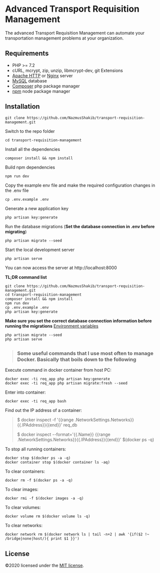 # Advanced Transport Requisition Management
The advanced Transport Requisition Management can automate your transportation management problems at your organization.
##

## Requirements
* PHP >= 7.2
* cURL, mcrypt, zip, unzip, libmcrypt-dev, git Extensions
* [Apache HTTP](https://httpd.apache.org/download.cgi) or [Nginx](https://www.nginx.com/) server
* [MySQL](https://dev.mysql.com/) database
* [Composer](https://getcomposer.org/) php package manager
* [npm](https://www.npmjs.com/) node package manager

## Installation
    git clone https://github.com/NazmusShakib/transport-requisition-management.git
Switch to the repo folder

    cd transport-requisition-management

Install all the dependencies

    composer install && npm install

Build npm dependencies

    npm run dev

Copy the example env file and make the required configuration changes in the .env file

    cp .env.example .env

Generate a new application key

    php artisan key:generate

Run the database migrations (**Set the database connection in .env before migrating**)

    php artisan migrate --seed

Start the local development server

    php artisan serve

You can now access the server at http://localhost:8000

**TL;DR command list**

    git clone https://github.com/NazmusShakib/transport-requisition-management.git
    cd transport-requisition-management
    composer install && npm install
    npm run dev
    cp .env.example .env
    php artisan key:generate
    
**Make sure you set the correct database connection information before running the migrations** [Environment variables](#environment-variables)

    php artisan migrate --seed
    php artisan serve
    
##    
> ### Some useful commands that I use most often to manage Docker. Basically that boils down to the following

Execute command in docker container from host PC:

    docker exec -ti req_app php artisan key:generate
    docker exec -ti req_app php artisan migrate:fresh --seed

Enter into container:
  
    docker exec -ti req_app bash

Find out the IP address of a container:

>$ docker inspect -f '{{range .NetworkSettings.Networks}}{{.IPAddress}}{{end}}' req_db
>
>$ docker inspect --format='{{.Name}} {{range .NetworkSettings.Networks}}{{.IPAddress}}{{end}}' $(docker ps -q)    

To stop all running containers:

    docker stop $(docker ps -a -q)
    docker container stop $(docker container ls -aq)
    
To clear containers:

    docker rm -f $(docker ps -a -q)

To clear images:

    docker rmi -f $(docker images -a -q)

To clear volumes:

    docker volume rm $(docker volume ls -q)

To clear networks:

    docker network rm $(docker network ls | tail -n+2 | awk '{if($2 !~ /bridge|none|host/){ print $1 }}')

## License

©2020 licensed under the [MIT license](https://opensource.org/licenses/MIT).
